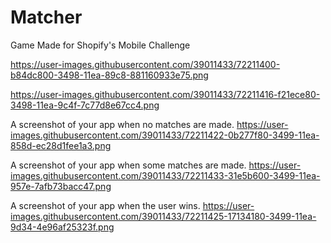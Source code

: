# Matcher
Game Made for Shopify's Mobile Challenge

https://user-images.githubusercontent.com/39011433/72211400-b84dc800-3498-11ea-89c8-881160933e75.png

https://user-images.githubusercontent.com/39011433/72211416-f21ece80-3498-11ea-9c4f-7c77d8e67cc4.png

A screenshot of your app when no matches are made. 
https://user-images.githubusercontent.com/39011433/72211422-0b277f80-3499-11ea-858d-ec28d1fee1a3.png


A screenshot of your app when some matches are made.
https://user-images.githubusercontent.com/39011433/72211433-31e5b600-3499-11ea-957e-7afb73bacc47.png


A screenshot of your app when the user wins.
https://user-images.githubusercontent.com/39011433/72211425-17134180-3499-11ea-9d34-4e96af25323f.png
